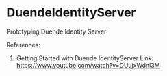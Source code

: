 # DuendeIdentityServer
Prototyping Duende Identity Server

References:
1. Getting Started with Duende IdentityServer 
   Link: https://www.youtube.com/watch?v=DUujxWdnl3M
